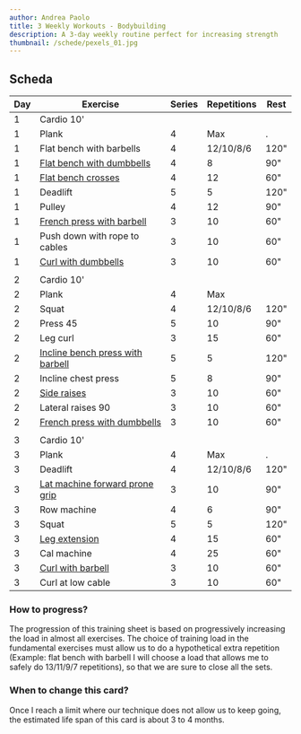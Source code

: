 ```yaml
---
author: Andrea Paolo
title: 3 Weekly Workouts - Bodybuilding
description: A 3-day weekly routine perfect for increasing strength
thumbnail: /schede/pexels_01.jpg
---
```


## Scheda

|Day|Exercise|Series|Repetitions|Rest|
|-|-|-|-|-|
|1|Cardio 10'||||
|1|Plank|4|Max|.
|1|Flat bench with barbells|4|12/10/8/6|120"|
|1|[Flat bench with dumbbells](https://www.instagram.com/p/Cf_lxpPD3fn/)|4|8|90"|
|1|[Flat bench crosses](https://www.instagram.com/p/Ch9wvbRjQh0/)|4|12|60"|
|1|Deadlift|5|5|120"|
|1|Pulley|4|12|90"|
|1|[French press with barbell](https://www.instagram.com/p/CfbioLhD-rd/)|3|10|60"|
|1|Push down with rope to cables|3|10|60"|
|1|[Curl with dumbbells](https://www.instagram.com/p/Cc5U8yWMS4V/)|3|10|60"|
||||||
|2|Cardio 10'||||
|2|Plank|4|Max||
|2|Squat|4|12/10/8/6|120"|
|2|Press 45|5|10|90"|
|2|Leg curl|3|15|60"|
|2|[Incline bench press with barbell](https://www.instagram.com/p/CbNSG01MpIn/)|5|5|120"|
|2|Incline chest press|5|8|90"|
|2|[Side raises](https://www.instagram.com/p/CdLWVJyj4Nb/)|3|10|60"|
|2|Lateral raises 90|3|10|60"|
|2|[French press with dumbbells](https://www.instagram.com/p/CgjsNbODhoq/)|3|10|60"|
||||||
|3|Cardio 10'||||
|3|Plank|4|Max|.
|3|Deadlift|4|12/10/8/6|120"|
|3|[Lat machine forward prone grip](https://www.instagram.com/p/CiPye9DjJNs/)|3|10|90"|
|3|Row machine|4|6|90"|
|3|Squat|5|5|120"|
|3|[Leg extension](https://www.instagram.com/p/CcVUGT5D8mF/)|4|15|60"|
|3|Cal machine|4|25|60"|
|3|[Curl with barbell](https://www.instagram.com/p/CeBa4VIDsdL/)|3|10|60"|
|3|Curl at low cable|3|10|60"|

### How to progress?
The progression of this training sheet is based on progressively increasing the load in almost all exercises. The choice of training load in the fundamental exercises must allow us to do a hypothetical extra repetition (Example: flat bench with barbell I will choose a load that allows me to safely do 13/11/9/7 repetitions), so that we are sure to close all the sets.

### When to change this card?
Once I reach a limit where our technique does not allow us to keep going, the estimated life span of this card is about 3 to 4 months.